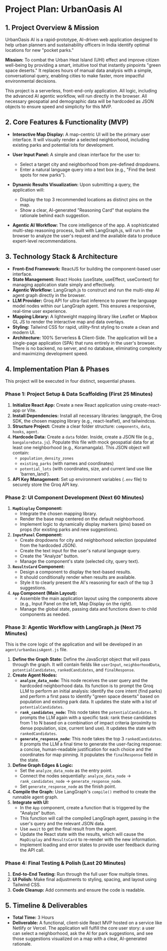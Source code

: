 # Project Plan: UrbanOasis AI

## 1. Project Overview & Mission
UrbanOasis AI is a rapid-prototype, AI-driven web application designed to help urban planners and sustainability officers in India identify optimal locations for new "pocket parks."

**Mission:** To combat the Urban Heat Island (UHI) effect and improve citizen well-being by providing a smart, intuitive tool that instantly pinpoints "green space deserts." It replaces hours of manual data analysis with a simple, conversational query, enabling cities to make faster, more impactful environmental decisions.

This project is a serverless, front-end-only application. All logic, including the advanced AI agentic workflow, will run directly in the browser. All necessary geospatial and demographic data will be hardcoded as JSON objects to ensure speed and simplicity for this MVP.

## 2. Core Features & Functionality (MVP)
- **Interactive Map Display:** A map-centric UI will be the primary user interface. It will visually render a selected neighborhood, including existing parks and potential lots for development.

- **User Input Panel:** A simple and clean interface for the user to:
    - Select a target city and neighborhood from pre-defined dropdowns.
    - Enter a natural language query into a text box (e.g., "Find the best spots for new parks").

- **Dynamic Results Visualization:** Upon submitting a query, the application will:
    - Display the top 3 recommended locations as distinct pins on the map.
    - Show a clear, AI-generated "Reasoning Card" that explains the rationale behind each suggestion.

- **Agentic AI Workflow:** The core intelligence of the app. A sophisticated multi-step reasoning process, built with LangGraph.js, will run in the browser to analyze the user's request and the available data to produce expert-level recommendations.

## 3. Technology Stack & Architecture
- **Front-End Framework:** ReactJS for building the component-based user interface.
- **State Management:** React Hooks (useState, useEffect, useContext) for managing application state simply and effectively.
- **Agentic Workflow:** LangGraph.js to construct and run the multi-step AI agent graph directly in the browser.
- **LLM Provider:** Groq API for ultra-fast inference to power the language model nodes within our LangGraph agent. This ensures a responsive, real-time user experience.
- **Mapping Library:** A lightweight mapping library like Leaflet or Mapbox GL JS to render the interactive map and data overlays.
- **Styling:** Tailwind CSS for rapid, utility-first styling to create a clean and modern UI.
- **Architecture:** 100% Serverless & Client-Side. The application will be a single-page application (SPA) that runs entirely in the user's browser. There is no backend, no server, and no database, eliminating complexity and maximizing development speed.

## 4. Implementation Plan & Phases
This project will be executed in four distinct, sequential phases.

### Phase 1: Project Setup & Data Scaffolding (First 25 Minutes)
1.  **Initialize React App:** Create a new React application using create-react-app or Vite.
2.  **Install Dependencies:** Install all necessary libraries: langgraph, the Groq SDK, the chosen mapping library (e.g., react-leaflet), and tailwindcss.
3.  **Structure Project:** Create a clear folder structure: `components`, `data`, `hooks`, `agent`.
4.  **Hardcode Data:** Create a `data` folder. Inside, create a JSON file (e.g., `bangaloreData.js`). Populate this file with mock geospatial data for at least one neighborhood (e.g., Koramangala). This JSON object will contain:
    - `population_density_zones`
    - `existing_parks` (with names and coordinates)
    - `potential_lots` (with coordinates, size, and current land use like 'barren_land').
5.  **API Key Management:** Set up environment variables (`.env` file) to securely store the Groq API key.

### Phase 2: UI Component Development (Next 60 Minutes)
1.  **`MapDisplay` Component:**
    - Integrate the chosen mapping library.
    - Render the base map centered on the default neighborhood.
    - Implement logic to dynamically display markers (pins) based on props (for existing parks and new suggestions).
2.  **`InputPanel` Component:**
    - Create dropdowns for city and neighborhood selection (populated from the hardcoded JSON).
    - Create the text input for the user's natural language query.
    - Create the "Analyze" button.
    - Manage the component's state (selected city, query text).
3.  **`ResultsCard` Component:**
    - Design a component to display the text-based results.
    - It should conditionally render when results are available.
    - Style it to clearly present the AI's reasoning for each of the top 3 suggestions.
4.  **`App` Component (Main Layout):**
    - Assemble the main application layout using the components above (e.g., Input Panel on the left, Map Display on the right).
    - Manage the global state, passing data and functions down to child components as needed.

### Phase 3: Agentic Workflow with LangGraph.js (Next 75 Minutes)
This is the core logic of the application and will be developed in an `agent/urbanOasisAgent.js` file.

1.  **Define the Graph State:** Define the JavaScript object that will pass through the graph. It will contain fields like `userInput`, `neighborhoodData`, `potentialCandidates`, `rankedCandidates`, and `finalResponse`.
2.  **Create Agent Nodes:**
    - **`analyze_data_node`:** This node receives the user query and the hardcoded neighborhood data. Its function is to prompt the Groq LLM to perform an initial analysis: identify the core intent (find parks) and perform a first pass to identify "green space deserts" based on population and existing park data. It updates the state with a list of `potentialCandidates`.
    - **`rank_candidates_node`:** This node takes the `potentialCandidates`. It prompts the LLM again with a specific task: rank these candidates from 1 to N based on a combination of impact criteria (proximity to dense population, size, current land use). It updates the state with `rankedCandidates`.
    - **`generate_response_node`:** This node takes the top 3 `rankedCandidates`. It prompts the LLM a final time to generate the user-facing response: a concise, human-readable justification for each choice and the coordinates for map pinning. It populates the `finalResponse` field in the state.
3.  **Define Graph Edges & Logic:**
    - Set the `analyze_data_node` as the entry point.
    - Connect the nodes sequentially: `analyze_data_node` -> `rank_candidates_node` -> `generate_response_node`.
    - Set `generate_response_node` as the finish point.
4.  **Compile the Graph:** Use LangGraph's `compile()` method to create the runnable agent graph.
5.  **Integrate with UI:**
    - In the `App` component, create a function that is triggered by the "Analyze" button.
    - This function will call the compiled LangGraph agent, passing in the user's query and the relevant JSON data.
    - Use `await` to get the final result from the agent.
    - Update the React state with the results, which will cause the `MapDisplay` and `ResultsCard` to re-render with the new information.
    - Implement loading and error states to provide user feedback during the API call.

### Phase 4: Final Testing & Polish (Last 20 Minutes)
1.  **End-to-End Testing:** Run through the full user flow multiple times.
2.  **UI Polish:** Make final adjustments to styling, spacing, and layout using Tailwind CSS.
3.  **Code Cleanup:** Add comments and ensure the code is readable.

## 5. Timeline & Deliverables
- **Total Time:** 3 Hours
- **Deliverable:** A functional, client-side React MVP hosted on a service like Netlify or Vercel. The application will fulfill the core user story: a user can select a neighborhood, ask the AI for park suggestions, and see those suggestions visualized on a map with a clear, AI-generated rationale.
